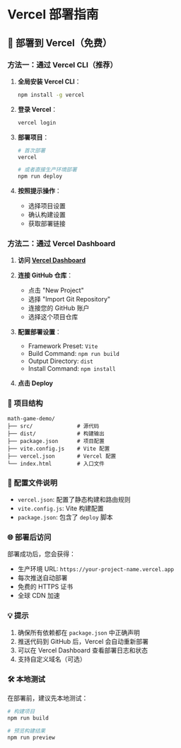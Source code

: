 # Vercel 部署指南

## 🚀 部署到 Vercel（免费）

### 方法一：通过 Vercel CLI（推荐）

1. **全局安装 Vercel CLI**：
   ```bash
   npm install -g vercel
   ```

2. **登录 Vercel**：
   ```bash
   vercel login
   ```

3. **部署项目**：
   ```bash
   # 首次部署
   vercel
   
   # 或者直接生产环境部署
   npm run deploy
   ```

4. **按照提示操作**：
   - 选择项目设置
   - 确认构建设置
   - 获取部署链接

### 方法二：通过 Vercel Dashboard

1. **访问 [Vercel Dashboard](https://vercel.com/dashboard)**

2. **连接 GitHub 仓库**：
   - 点击 "New Project"
   - 选择 "Import Git Repository"
   - 连接您的 GitHub 账户
   - 选择这个项目仓库

3. **配置部署设置**：
   - Framework Preset: `Vite`
   - Build Command: `npm run build`
   - Output Directory: `dist`
   - Install Command: `npm install`

4. **点击 Deploy**

### 📁 项目结构

```
math-game-demo/
├── src/              # 源代码
├── dist/             # 构建输出
├── package.json      # 项目配置
├── vite.config.js    # Vite 配置
├── vercel.json       # Vercel 配置
└── index.html        # 入口文件
```

### 🔧 配置文件说明

- `vercel.json`: 配置了静态构建和路由规则
- `vite.config.js`: Vite 构建配置
- `package.json`: 包含了 `deploy` 脚本

### 🌐 部署后访问

部署成功后，您会获得：
- 生产环境 URL: `https://your-project-name.vercel.app`
- 每次推送自动部署
- 免费的 HTTPS 证书
- 全球 CDN 加速

### 💡 提示

1. 确保所有依赖都在 `package.json` 中正确声明
2. 推送代码到 GitHub 后，Vercel 会自动重新部署
3. 可以在 Vercel Dashboard 查看部署日志和状态
4. 支持自定义域名（可选）

### 🛠️ 本地测试

在部署前，建议先本地测试：

```bash
# 构建项目
npm run build

# 预览构建结果
npm run preview
``` 